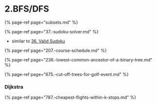 # 2.BFS/DFS

{% page-ref page="subsets.md" %}

{% page-ref page="37.-sudoku-solver.md" %}

* similar to [36. Valid Sudoku](../4.hashset/36.-valid-sudoku.md)

{% page-ref page="207.-course-schedule.md" %}

{% page-ref page="236.-lowest-common-ancestor-of-a-binary-tree.md" %}

{% page-ref page="675.-cut-off-trees-for-golf-event.md" %}

### Dijkstra

{% page-ref page="787.-cheapest-flights-within-k-stops.md" %}



